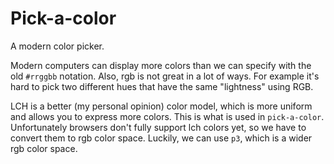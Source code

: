 # Pick-a-color

A modern color picker.

Modern computers can display more colors than we can specify with the old `#rrggbb` notation. Also, rgb is not great in a lot of ways. For example it's hard to pick two different hues that have the same "lightness" using RGB.

LCH is a better (my personal opinion) color model, which is more uniform and allows you to express more colors. This is what is used in `pick-a-color`. Unfortunately browsers don't fully support lch colors yet, so we have to convert them to rgb color space. Luckily, we can use `p3`, which is a wider rgb color space.

